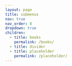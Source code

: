 ```yaml
---
layout: page
title: submenus
nav: true
nav_order: 8
dropdown: true
children:
  - title: books
    permalink: /books/
  - title: divider
  - title: placeholder
    permalink: /placeholder/
---
```

